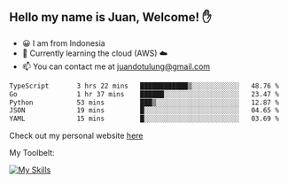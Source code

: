 ## Hello my name is Juan, Welcome! ✋

- 😀 I am from Indonesia
- 📖 Currently learning the cloud (AWS) ☁️
- 📫 You can contact me at juandotulung@gmail.com

<!--START_SECTION:waka-->

```txt
TypeScript       3 hrs 22 mins   ████████████▒░░░░░░░░░░░░   48.76 %
Go               1 hr 37 mins    ██████░░░░░░░░░░░░░░░░░░░   23.47 %
Python           53 mins         ███▒░░░░░░░░░░░░░░░░░░░░░   12.87 %
JSON             19 mins         █░░░░░░░░░░░░░░░░░░░░░░░░   04.65 %
YAML             15 mins         █░░░░░░░░░░░░░░░░░░░░░░░░   03.69 %
```

<!--END_SECTION:waka-->

Check out my personal website [here](https://juanchristian.com)

My Toolbelt:

[![My Skills](https://skillicons.dev/icons?i=go,js,ts,nodejs,express,react,nextjs,vue,tailwind,vite,html,css,python,php,aws,bash,linux,postgres,mysql,redis,kafka,docker,vercel,netlify,vscode,figma)](https://skillicons.dev)

